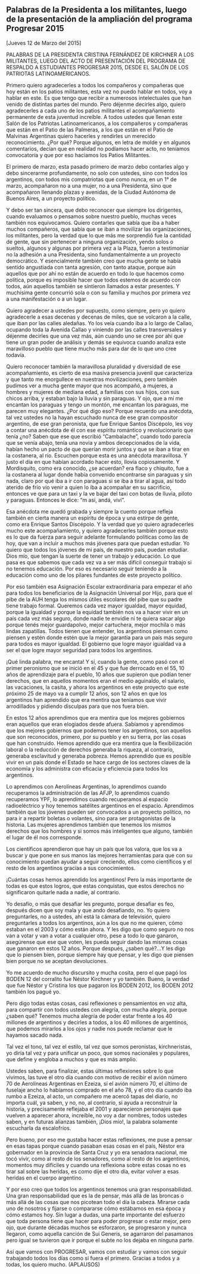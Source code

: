 Palabras de la Presidenta a los militantes, luego de la presentación de la ampliación del programa Progresar 2015
-----------------------------------------------------------------------------------------------------------------

[Jueves 12 de Marzo del 2015]

PALABRAS DE LA PRESIDENTA CRISTINA FERNÁNDEZ DE KIRCHNER A LOS
MILITANTES, LUEGO DEL ACTO DE PRESENTACIÓN DEL PROGRAMA DE RESPALDO A
ESTUDIANTES PROGRESAR 2015, DESDE EL SALÓN DE LOS PATRIOTAS
LATINOAMERICANOS.

Primero quiero agradecerles a todos los compañeros y compañeras que hoy
están en los patios militantes, esta vez no puedo hablar en todos, voy a
hablar en este. Es que tengo que recibir a numerosos intelectuales que
han venido de distintas partes del mundo. Pero déjenme decirles algo,
quiero agradecerles a cada uno de los patios militantes el
acompañamiento permanente de esta juventud increíble. A todos ustedes
que llenan este Salón de los Patriotas Latinoamericanos, a los
compañeros y compañeras que están en el Patio de las Palmeras, a los que
están en el Patio de Malvinas Argentinas quiero hacerles y rendirles un
merecido reconocimiento. ¿Por qué? Porque algunos, en letra de molde y
en algunos comentarios, decían que en realidad no podíamos hacer acto,
no teníamos convocatoria y que por eso hacíamos los Patios Militantes.

El primero de marzo, esta pasado primero de marzo debo contarles algo y
debo sincerarme profundamente, no solo con ustedes, sino con todos los
argentinos, con todos mis compatriotas que como nunca, en un 1° de
marzo, acompañaron no a una mujer, no a una Presidenta, sino que
acompañaron llenando plazas y avenidas, de la Ciudad Autónoma de Buenos
Aires, a un proyecto político.

Y debo ser tan sincera, que debo reconocer que siempre los dirigentes,
cuando evaluamos o pensamos sobre nuestro pueblo, muchas veces también
nos equivocamos. Quiero contarles que sabía que iba a haber muchos
compañeros, que sabía que se iban a movilizar las organizaciones, los
militantes, pero la verdad que lo que más me sorprendió fue la cantidad
de gente, que sin pertenecer a ninguna organización, yendo solos o
sueltos, algunos y algunas por primera vez a la Plaza, fueron a
testimoniar no la adhesión a una Presidenta, sino fundamentalmente a un
proyecto democrático. Y esencialmente también creo que mucha gente se
había sentido angustiada con tanta agresión, con tanto ataque, porque
aún aquellos que por ahí no están de acuerdo en todo lo que hacemos como
política, porque es imposible hacer que todos estemos de acuerdo con
todos, aún aquellos también se sintieron llamados a estar presentes. Y
muchísima gente concurrió sola o con su familia y muchos por primera vez
a una manifestación o a un lugar.

Quiero agradecer a ustedes por supuesto, como siempre, pero yo quiero
agradecerle a esas decenas y decenas de miles, que se volcaron a la
calle, que iban por las calles aledañas. Yo los veía cuando iba a lo
largo de Callao, ocupando toda la Avenida Callao y viniendo por las
calles transversales y déjenme decirles que una vez más, aún cuando uno
se cree por ahí que tiene un gran poder de análisis y demás se equivoca
cuando analiza este maravilloso pueblo que tiene mucho más para dar de
lo que uno cree todavía.

Quiero reconocer también la maravillosa pluralidad y diversidad de ese
acompañamiento, es cierto de esa masiva presencia juvenil que
caracteriza y que tanto me enorgullece en nuestras movilizaciones, pero
también pudimos ver a mucha gente mayor que nos acompañó, a mujeres, a
hombres y mujeres de mediana edad, a familias con sus hijos, con sus
chicos arriba, y estaban bajo la lluvia y sin paraguas. Y ojo, que a mí
me encantan los paraguas y tengo un montón, me encantan los paraguas, me
parecen muy elegantes. ¿Por qué digo eso? Porque recuerdo una anécdota,
tal vez ustedes no la hayan escuchado nunca de ese gran compositor
argentino, de ese gran peronista, que fue Enrique Santos Discépolo, les
voy a contar una anécdota de él con ese espíritu romántico y
revolucionario que tenía ¿no? Saben que ese que escribió “Cambalache”,
cuando todo parecía que se venía abajo, tenía una novia y ambos
decepcionados de la vida, habían hecho un pacto de que querían morir
juntos y que se iban a tirar en la costanera, al río. Escuchen porque
esta es una anécdota maravillosa. Y justo el día en que habían acordado
hacer esto, llovía copiosamente. Y Mordisquito, como era conocido, ¿se
acuerdan? era flaco y chiquito, fue a la costanera al lugar donde había
convenido encontrarse sin paraguas y sin nada, claro por qué iba a ir
con paraguas si se iba a tirar al agua, así todo aterido de frío vio
venir a quien lo iba a acompañar en su sacrificio, entonces ve que para
un taxi y la ve bajar del taxi con botas de lluvia, piloto y paraguas.
Entonces le dice: “m así, andá, viví”.

Esa anécdota me quedó grabada y siempre la cuento porque refleja también
en cierta manera un espíritu de época y una estirpe de gente, como era
Enrique Santos Discépolo. Y la verdad que yo quiero agradecerles mucho
este acompañamiento, y quiero agradecerles también porque esto es lo que
da fuerza para seguir adelante formulando políticas como las de hoy, que
van a incluir a muchos más jóvenes para que puedan estudiar. Yo quiero
que todos los jóvenes de mi país, de nuestro país, puedan estudiar. Dios
mío, que tengan la suerte de tener un trabajo y educación. Lo que pasa
es que sabemos que cada vez va a ser más difícil conseguir trabajo si no
tenemos educación. Por eso es necesario seguir teniendo a la educación
como uno de los pilares fundantes de este proyecto político.

Por eso también esa Asignación Escolar extraordinaria para empezar el
año para todos los beneficiarios de la Asignación Universal por Hijo,
para que el pibe de la AUH tenga los mismos útiles escolares del pibe
que su padre tiene trabajo formal. Queremos cada vez mayor igualdad,
mayor equidad, porque la igualdad y porque la equidad también nos va a
hacer vivir en un país cada vez más seguro, donde nadie te envidie ni te
quiera sacar algo porque tenés mejor guardapolvo, mejor cartuchera,
mejor mochila o más lindas zapatillas. Todos tienen que entender, los
argentinos piensen como piensen y estén donde estén que la mejor
garantía para un país más seguro para todos es mayor igualdad. El
gobierno que logre mayor igualdad va a ser el que logre mayor seguridad
para todos los argentinos.

¡Qué linda palabra, me encanta! Y sí, cuando la gente, como pasó con el
primer peronismo que se inició en el 45 y que fue derrocado en el 55, 10
años de aprendizaje para el pueblo, 10 años que supieron que podían
tener derechos, que en aquellos momentos eran el medio aguinaldo, el
salario, las vacaciones, la casita, y ahora los argentinos en este
proyecto que este próximo 25 de mayo va a cumplir 12 años, son 12 años
en que los argentinos han aprendido que era mentira que teníamos que
vivir arrodillados y pidiendo disculpas para que nos fuera bien.

En estos 12 años aprendimos que era mentira que los mejores gobiernos
eran aquellos que eran elogiados desde afuera. Sabíamos y aprendimos que
los mejores gobiernos que podemos tener los argentinos, son aquellos que
son reconocidos, primero, por su pueblo y en su tierra, por las cosas
que han construido. Hemos aprendido que era mentira que la
flexibilización laboral o la reducción de derechos generaba la riqueza,
al contrario, generaba esclavitud y generaba pobreza. Hemos aprendido
que es posible vivir en un país donde el Estado se hace cargo de los
sectores claves de la economía y los administra con eficacia y
eficiencia para todos los argentinos.

Lo aprendimos con Aerolíneas Argentinas, lo aprendimos cuando
recuperamos la administración de las AFJP, lo aprendimos cuando
recuperamos YPF, lo aprendimos cuando recuperamos al espacio
radioeléctrico y hoy tenemos satélites argentinos en el espacio.
Aprendimos también que los jóvenes pueden ser convocados a un proyecto
político, no para ir a repartir boletas o volantes, sino para ser
protagonistas de la historia. Las mujeres aprendimos también que tenemos
los mismos derechos que los hombres y si somos más inteligentes que
alguno, también el lugar de él nos corresponde.

Los científicos aprendieron que hay un país que los valora, que los va a
buscar y que pone en sus manos las mejores herramientas para que con su
conocimiento puedan ayudar a seguir creciendo, ellos como científicos y
el resto de los argentinos gracias a sus conocimientos.

¡Cuántas cosas hemos aprendido los argentinos! Pero la más importante de
todas es que estos logros, que estas conquistas, que estos derechos no
significaron quitarle nada a nadie, al contrario.

Yo desafío, o más que desafiar les pregunto, porque desafiar es feo,
después dicen que soy mala y que ando desafiando, no. Yo quiero
preguntarles, no a ustedes, ahí está la cámara de televisión, quiero
preguntarles a todos los argentinos, aún a los que no me quieren, cómo
estaban en el 2003 y cómo están ahora. Y les digo que como seguro no nos
van a votar y van a votar a cualquier otro, pese a todo lo que ganaron,
asegúrense que ese que voten, les pueda seguir dando las mismas cosas
que ganaron en estos 12 años. Porque después, ¿saben qué?...Y les digo
que lo piensen bien, porque siempre hay que pensar, y les digo que
piensen bien porque no se aceptan devoluciones.

Yo me acuerdo de mucho discursito y mucha cosita, pero el que pagó los
BODEN 12 del corralito fue Néstor Kirchner y yo también. Bueno, la
verdad que fue Néstor y Cristina los que pagaron los BODEN 2012, los
BODEN 2012 también los pagué yo.

Pero digo todas estas cosas, casi reflexiones o pensamientos en voz
alta, para compartir con todos ustedes con alegría, con mucha alegría,
porque ¿saben qué? Tenemos mucha alegría de poder estar frente a los 40
millones de argentinos y decirles a todos, a los 40 millones de
argentinos, que podemos mirarlos a los ojos y nadie nos puede reclamar
que le hayamos sacado nada.

Tal vez el tono, tal vez el estilo, tal vez que somos peronistas,
kirchneristas, yo diría tal vez y para unificar un poco, que somos
nacionales y populares, que define y engloba a muchos y que es más
amplio.

Ustedes saben, para finalizar, estas últimas reflexiones sobre lo que
vivimos, las tuve el otro día cuando con motivo de recibir el avión
número 70 de Aerolíneas Argentinas en Ezeiza, sí el avión número 70, el
último de fuselaje ancho lo habíamos comprado en el año 78, y el otro
día cuando iba rumbo a Ezeiza, al acto, un compañero me acercó tapas del
diario, no importa cuál, ya saben, y no, no, al contrario, si ayuda a
reconstruir la historia, y precisamente reflejaba el 2001 y aparecieron
personajes que vuelven a aparecer ahora, increíble, no voy a dar
nombres, todos ustedes saben, y en futuras alianzas también, ¡Dios mío!,
la palabra solamente escucharla da escalofríos.

Pero bueno, por eso me gustaba hacer estas reflexiones, me puse a pensar
en esas tapas porque cuando pasaban esas cosas en el país, Néstor era
gobernador en la provincia de Santa Cruz y yo era senadora nacional, me
tocó vivir, como al resto de los senadores, como al resto de los
argentinos, momentos muy difíciles y cuando una reflexiona sobre estas
cosas no es tirar sal sobre las heridas, es como dije el otro día,
evitar volver a esas heridas en el cuerpo argentino.

Y por eso creo que todos los argentinos tenemos una gran
responsabilidad. Una gran responsabilidad que es la de pensar, más allá
de las broncas o más allá de las cosas que nos picotean todo el día la
cabeza. Mirarse cada uno de nosotros y fijarse o compararse cómo
estábamos en esa época y cómo estamos hoy. Sin lugar a dudas, una parte
importante del esfuerzo que toda persona tiene que hacer para poder
progresar o estar mejor, pero ojo, que durante décadas muchos se
esforzaron, se progresaron y nunca llegaron, como aquella canción de Sui
Generis, se agarraron del pasamanos pero igual se tuvieron que ir porque
el subte no los dejaba en ninguna parte.

Así que vamos con PROGRESAR, vamos con estudiar y vamos con seguir
trabajando todos los días como si fuera el primero. Gracias a todos y a
todas, los quiero mucho. (APLAUSOS)

